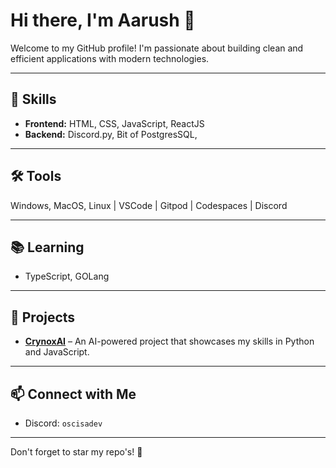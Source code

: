 # Hi there, I'm Aarush 👋

Welcome to my GitHub profile! I'm passionate about building clean and efficient applications with modern technologies.

---

## 🔧 Skills
- **Frontend:** HTML, CSS, JavaScript, ReactJS  
- **Backend:** Discord.py, Bit of PostgresSQL,  

---

## 🛠️ Tools
Windows, MacOS, Linux | VSCode | Gitpod | Codespaces | Discord

---

## 📚 Learning
- TypeScript, GOLang

---

## 🚀 Projects
- **[CrynoxAI](https://github.com/yourusername/CrynoxAI)** – An AI-powered project that showcases my skills in Python and JavaScript.

---

## 📫 Connect with Me
- Discord: `oscisadev`  

---

Don't forget to star my repo's! 🌟
